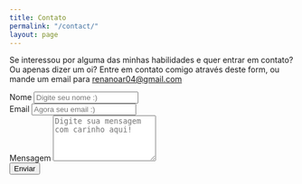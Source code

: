 ```yaml
---
title: Contato
permalink: "/contact/"
layout: page
---
```


Se interessou por alguma das minhas habilidades e quer entrar em contato? Ou apenas dizer um oi? Entre em contato comigo através deste form, ou mande um email para <a href="mailto:renanoar04@gmail.com">renanoar04@gmail.com</a>

<form class="form-desktop form-mobile" action="https://getsimpleform.com/messages?form_api_token={{site.simpleform-token}}" method="POST">
  <div class="form-group">
    <label for="InputName">Nome</label>
    <input name="Name" type="text" class="form-control" id="InputName" aria-describedby="inputName" placeholder="Digite seu nome :)">
  </div>
  <div class="form-group">
    <label for="InputEmail">Email</label>
    <input name="Email" type="email" class="form-control" id="InputEmail" placeholder="Agora seu email :)">
  </div>
  <div class="form-group">
      <label for="FormControlTextarea">Mensagem</label>
      <textarea name="Message" class="form-control" id="FormControlTextarea" rows="5" placeholder="Digite sua mensagem com carinho aqui!"></textarea>
    </div>
  <button type="submit" class="btn btn-primary">Enviar</button>
</form>